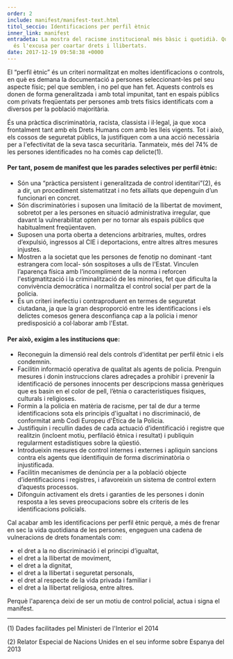```yaml
---
order: 2
include: manifest/manifest-text.html
titol_seccio: Identificacions per perfil ètnic
inner_link: manifest
entradeta: La mostra del racisme institucional més bàsic i quotidià. Quan la seguretat
  és l'excusa per coartar drets i llibertats.
date: 2017-12-19 09:58:38 +0000
---
```

El “perfil ètnic” és un criteri normalitzat en moltes identificacions o controls, en què es demana la documentació a persones seleccionant-les pel seu aspecte físic; pel que semblen, i no pel que han fet. Aquests controls es donen de forma generalitzada i amb total impunitat, tant en espais públics com privats freqüentats per persones amb trets físics identificats com a diversos per la població majoritària.

És una pràctica discriminatòria, racista, classista i il·legal, ja que xoca frontalment tant amb els Drets Humans com amb les lleis vigents. Tot i això, els cossos de seguretat públics, la justifiquen com a una acció necessària per a l'efectivitat de la seva tasca securitària. Tanmateix, més del 74% de les persones identificades no ha comès cap delicte<span class="a1-note">(1)</span>.

#### Per tant, posem de manifest que les parades selectives per perfil ètnic:

* Són una “pràctica persistent i generalitzada de control identitari”<span class="a1-note">(2)</span>, és a dir, un procediment sistematitzat i no fets aïllats que depenguin d’un funcionari en concret.
* Són discriminatòries i suposen una limitació de la llibertat de moviment, sobretot per a les persones en situació administrativa irregular, que davant la vulnerabilitat opten per no tornar als espais públics que habitualment freqüentaven.
* Suposen una porta oberta a detencions arbitraries, multes, ordres d’expulsió, ingressos al CIE i deportacions, entre altres altres mesures injustes.
* Mostren a la societat que les persones de fenotip no dominant -tant estrangera com local- són sospitoses a ulls de l'Estat. Vinculen l’aparença física amb l’incompliment de la norma i reforcen l'estigmatització i la criminalització de les minories, fet que dificulta la convivència democràtica i normalitza el control social per part de la policia.
* És un criteri inefectiu i contraproduent en termes de seguretat ciutadana, ja que la gran desproporció entre les identificacions i els delictes comesos genera desconfiança cap a la policia i menor predisposició a col·laborar amb l'Estat.

#### Per això, exigim a les institucions que:

* Reconeguin la dimensió real dels controls d'identitat per perfil ètnic i els condemnin.
* Facilitin informació operativa de qualitat als agents de policia. Prenguin mesures i donin instruccions clares adreçades a prohibir i prevenir la identificació de persones innocents per descripcions massa genèriques que es basin en el color de pell, l’ètnia o característiques físiques, culturals i religioses.
* Formin a la policia en matèria de racisme, per tal de dur a terme identificacions sota els principis d'igualtat i no discriminació, de conformitat amb Codi Europeu d'Ètica de la Policia.
* Justifiquin i recullin dades de cada actuació d’identificació i registre que realitzin (incloent motiu, perfilació ètnica i resultat) i publiquin regularment estadístiques sobre la qüestió.
* Introdueixin mesures de control internes i externes i apliquin sancions contra els agents que identifiquin de forma discriminatòria o injustificada.
* Facilitin mecanismes de denúncia per a la població objecte d’identificacions i registres, i afavoreixin un sistema de control extern d’aquests processos.
* Difonguin activament els drets i garanties de les persones i donin resposta a les seves preocupacions sobre els criteris de les identificacions policials.

Cal acabar amb les identificacions per perfil ètnic perquè, a més de frenar en sec la vida quotidiana de les persones, engeguen una cadena de vulneracions de drets fonamentals com:

* el dret a la no discriminació i el principi d’igualtat,
* el dret a la llibertat de moviment,
* el dret a la dignitat,
* el dret a la llibertat i seguretat personals,
* el dret al respecte de la vida privada i familiar i
* el dret a la llibertat religiosa, entre altres.

Perquè l'aparença deixi de ser un motiu de control policial, actua i signa el manifest.
<hr>
<div class="a1-note">
<p>(1) Dades facilitades pel Ministeri de l'Interior el 2014</p>
<p>(2) Relator Especial de Nacions Unides en el seu informe sobre Espanya del 2013</p>
</div>